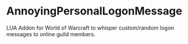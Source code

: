 # AnnoyingPersonalLogonMessage
LUA Addon for World of Warcraft to whisper custom/random logon messages to online guild members.

